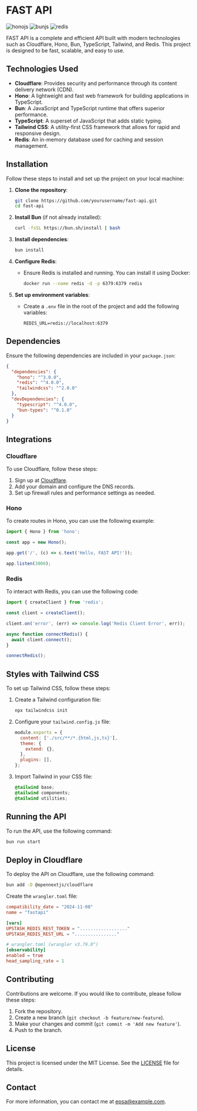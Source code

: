 # FAST API

<div>
	<img src="https://img.shields.io/badge/-Hono_js-orange?logo=hono" alt="honojs" />
	<img src="https://img.shields.io/badge/-Bun_js-black?logo=bun" alt="bunjs" />
	<img src="https://img.shields.io/badge/-Redis-black?logo=redis" alt="redis" />
</div>

FAST API is a complete and efficient API built with modern technologies such as Cloudflare, Hono, Bun, TypeScript, Tailwind, and Redis. This project is designed to be fast, scalable, and easy to use.

## Technologies Used

- **Cloudflare**: Provides security and performance through its content delivery network (CDN).
- **Hono**: A lightweight and fast web framework for building applications in TypeScript.
- **Bun**: A JavaScript and TypeScript runtime that offers superior performance.
- **TypeScript**: A superset of JavaScript that adds static typing.
- **Tailwind CSS**: A utility-first CSS framework that allows for rapid and responsive design.
- **Redis**: An in-memory database used for caching and session management.

## Installation

Follow these steps to install and set up the project on your local machine:

1. **Clone the repository**:
   ```bash
   git clone https://github.com/yourusername/fast-api.git
   cd fast-api
   ```

2. **Install Bun** (if not already installed):
   ```bash
   curl -fsSL https://bun.sh/install | bash
   ```

3. **Install dependencies**:
   ```bash
   bun install
   ```

4. **Configure Redis**:
   - Ensure Redis is installed and running. You can install it using Docker:
     ```bash
     docker run --name redis -d -p 6379:6379 redis
     ```

5. **Set up environment variables**:
   - Create a `.env` file in the root of the project and add the following variables:
     ```env
     REDIS_URL=redis://localhost:6379
     ```

## Dependencies

Ensure the following dependencies are included in your `package.json`:

```json
{
  "dependencies": {
    "hono": "^3.0.0",
    "redis": "^4.0.0",
    "tailwindcss": "^2.0.0"
  },
  "devDependencies": {
    "typescript": "^4.0.0",
    "bun-types": "^0.1.0"
  }
}
```

## Integrations

### Cloudflare

To use Cloudflare, follow these steps:

1. Sign up at [Cloudflare](https://www.cloudflare.com/).
2. Add your domain and configure the DNS records.
3. Set up firewall rules and performance settings as needed.

### Hono

To create routes in Hono, you can use the following example:

```typescript
import { Hono } from 'hono';

const app = new Hono();

app.get('/', (c) => c.text('Hello, FAST API!'));

app.listen(3000);
```

### Redis

To interact with Redis, you can use the following code:

```typescript
import { createClient } from 'redis';

const client = createClient();

client.on('error', (err) => console.log('Redis Client Error', err));

async function connectRedis() {
  await client.connect();
}

connectRedis();
```

## Styles with Tailwind CSS

To set up Tailwind CSS, follow these steps:

1. Create a Tailwind configuration file:
   ```bash
   npx tailwindcss init
   ```

2. Configure your `tailwind.config.js` file:
   ```javascript
   module.exports = {
     content: ['./src/**/*.{html,js,ts}'],
     theme: {
       extend: {},
     },
     plugins: [],
   };
   ```

3. Import Tailwind in your CSS file:
   ```css
   @tailwind base;
   @tailwind components;
   @tailwind utilities;
   ```

## Running the API

To run the API, use the following command:

```bash
bun run start
```

## Deploy in Cloudflare

To deploy the API on Cloudflare, use the following command:

```bash
bun add -D @opennextjs/cloudflare
```

Create the `wrangler.toml` file:

```toml
compatibility_date = "2024-11-08"
name = "fastapi"

[vars]
UPSTASH_REDIS_REST_TOKEN = ".................."
UPSTASH_REDIS_REST_URL = "................"

# wrangler.toml (wrangler v3.79.0^)
[observability]
enabled = true
head_sampling_rate = 1
```

## Contributing

Contributions are welcome. If you would like to contribute, please follow these steps:

1. Fork the repository.
2. Create a new branch (`git checkout -b feature/new-feature`).
3. Make your changes and commit (`git commit -m 'Add new feature'`).
4. Push to the branch.

## License

This project is licensed under the MIT License. See the [LICENSE](LICENSE) file for details.

## Contact

For more information, you can contact me at [epsa@example.com](mailto:your_email@example.com).